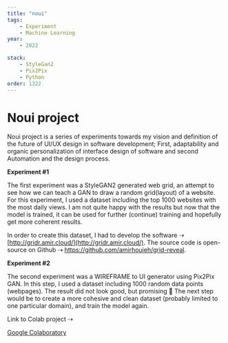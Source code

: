 ```yaml
---
title: "noui"
tags:
    - Experiment
    - Machine Learning
year:
    - 2022

stack:
    - StyleGan2 
    - Pix2Pix
    - Python
order: 1322
---
```

# Noui project

Noui project is a series of experiments towards my vision and definition of the future of UI/UX design in software development; First, adaptability and organic personalization of interface design of software and second Automation and the design process. 

**Experiment #1**

The first experiment was a StyleGAN2 generated web grid, an attempt to see how we can teach a GAN to draw a random grid(layout) of a website. For this experiment, I used a dataset including the top 1000 websites with the most daily views. I am not quite happy with the results but now that the model is trained, it can be used for further (continue) training and hopefully get more coherent results. 

In order to create this dataset, I had to develop the software ⇢ [http://gridr.amir.cloud/](http://gridr.amir.cloud/). The source code is open-source on Github ⇢ https://github.com/amirhouieh/grid-reveal. 

**Experiment #2**

The second experiment was a WIREFRAME to UI generator using Pix2Pix GAN. In this step, I used a dataset including 1000 random data points (webpages). The result did not look good, but promising 🤞 The next step would be to create a more cohesive and clean dataset (probably limited to one particular domain), and train the model again. 

Link to Colab project ⇢ 

[Google Colaboratory](https://colab.research.google.com/github/tensorflow/docs/blob/master/site/en/tutorials/generative/pix2pix.ipynb)